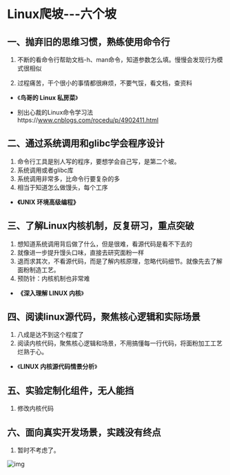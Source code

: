 # Linux爬坡---六个坡

## 一、抛弃旧的思维习惯，熟练使用命令行

1. 不断的看命令行帮助文档-h、man命令，知道参数怎么填。慢慢会发现行为模式很相似

2. 过程痛苦，干个很小的事情都很麻烦，不要气馁，看文档，查资料

+ 《**鸟哥的 Linux 私房菜**》

+ 别出心裁的Linux命令学习法https://www.cnblogs.com/rocedu/p/4902411.html



## 二、通过系统调用和glibc学会程序设计

1. 命令行工具是别人写的程序，要想学会自己写，是第二个坡。
2. 系统调用或者glibc库
3. 系统调用非常多，比命令行要复杂的多
4. 相当于知道怎么做馒头，每个工序

+ **《UNIX 环境高级编程》**

## 三、了解Linux内核机制，反复研习，重点突破

1. 想知道系统调用背后做了什么，但是很难，看源代码是看不下去的
2. 就像进一步提升馒头口味，直接去研究面粉一样
3. 退而求其次，不看源代码，而是了解内核原理，忽略代码细节。就像先去了解面粉制造工艺。
4. 预防针：内核机制也非常难

+ **《深入理解 LINUX 内核**》

## 四、阅读linux源代码，聚焦核心逻辑和实际场景

1. 八成是达不到这个程度了
2. 阅读内核代码，聚焦核心逻辑和场景，不用搞懂每一行代码，将面粉加工工艺烂熟于心。

+ 《**LINUX 内核源代码情景分析**》

##  五、实验定制化组件，无人能挡

1. 修改内核代码

## 六、面向真实开发场景，实践没有终点

1. 暂时不考虑了。

![img](G:\计算机课程\linux操作系统\LinuxOS\入门准备篇\3_learning_path.assets\bcf70b988e59522de732bc1b01b45a5b.jpeg)